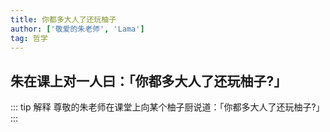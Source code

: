 ```yaml
---
title: 你都多大人了还玩柚子
author: ['敬爱的朱老师', 'Lama']
tag: 哲学
---
```

## 朱在课上对一人曰：「你都多大人了还玩柚子?」

::: tip 解释
尊敬的朱老师在课堂上向某个柚子厨说道：「你都多大人了还玩柚子?」
:::
